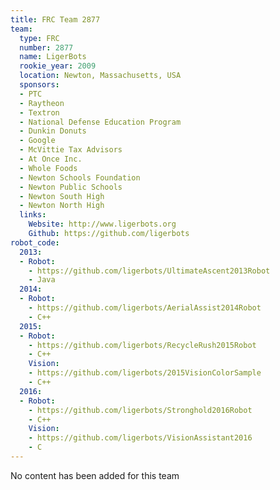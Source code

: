 ```yaml
---
title: FRC Team 2877
team:
  type: FRC
  number: 2877
  name: LigerBots
  rookie_year: 2009
  location: Newton, Massachusetts, USA
  sponsors:
  - PTC
  - Raytheon
  - Textron
  - National Defense Education Program
  - Dunkin Donuts
  - Google
  - McVittie Tax Advisors
  - At Once Inc.
  - Whole Foods
  - Newton Schools Foundation
  - Newton Public Schools
  - Newton South High
  - Newton North High
  links:
    Website: http://www.ligerbots.org
    Github: https://github.com/ligerbots
robot_code:
  2013:
  - Robot:
    - https://github.com/ligerbots/UltimateAscent2013Robot
    - Java
  2014:
  - Robot:
    - https://github.com/ligerbots/AerialAssist2014Robot
    - C++
  2015:
  - Robot:
    - https://github.com/ligerbots/RecycleRush2015Robot
    - C++
    Vision:
    - https://github.com/ligerbots/2015VisionColorSample
    - C++
  2016:
  - Robot:
    - https://github.com/ligerbots/Stronghold2016Robot
    - C++
    Vision:
    - https://github.com/ligerbots/VisionAssistant2016
    - C
---
```


No content has been added for this team